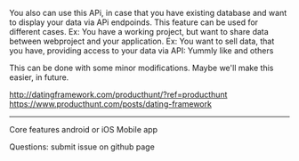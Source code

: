 You also can use this APi, in case that you have existing database and want to display your data via APi endpoinds. This feature can be used for different cases.
Ex: You have a working project, but want to share data between webproject and your application.
Ex: You want to sell data, that you have, providing access to your data via API: Yummly like and others

This can be done with some minor modifications. Maybe we'll make this easier, in future.


http://datingframework.com/producthunt/?ref=producthunt
https://www.producthunt.com/posts/dating-framework

---

<Start your own meal planning business>

<Get recipe related application without starting from scratch>

<Download alpha version>

<Open Source>

<Github Repository>
<Bug's, issues, contribute>

Core features
android or iOS Mobile app

Questions: submit issue on github page
